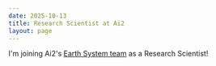 ```yaml
---
date: 2025-10-13
title: Research Scientist at Ai2
layout: page
---
```

I'm joining Ai2's [Earth System team](https://allenai.org/earth-system) as a Research Scientist!
